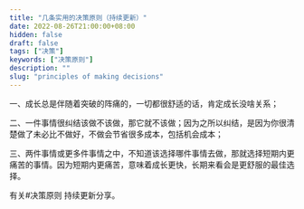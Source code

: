 ```yaml
---
title: "几条实用的决策原则（持续更新）"
date: 2022-08-26T21:00:00+08:00
hidden: false
draft: false
tags: ["决策"]
keywords: ["决策原则"]
description: ""
slug: "principles of making decisions"
---
```



一、成长总是伴随着突破的阵痛的，一切都很舒适的话，肯定成长没啥关系；

二、一件事情很纠结该做不该做，那它就不该做；因为之所以纠结，是因为你很清楚做了未必比不做好，不做会节省很多成本，包括机会成本；

<!--more-->

三、两件事情或更多件事情之中，不知道该选择哪件事情去做，那就选择短期内更痛苦的事情。因为短期内更痛苦，意味着成长更快，长期来看会是更舒服的最佳选择。

有关#决策原则 持续更新分享。
